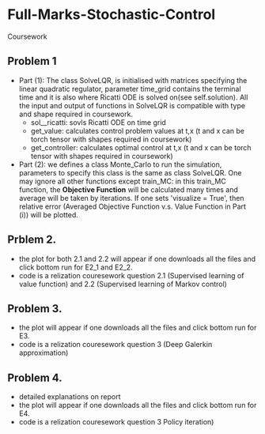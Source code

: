 # Full-Marks-Stochastic-Control
Coursework

## Problem 1
* Part (1): The class SolveLQR, is initialised with matrices specifying the linear quadratic regulator, parameter time_grid contains the terminal time and it is also where Ricatti ODE is solved on(see self.solution). All the input and output of functions in SolveLQR is compatible with type and shape required in coursework. 
  * sol__ricatti: sovls Ricatti ODE on time grid 
  * get_value: calculates control problem values at t,x (t and x can be torch tensor with shapes required in coursework)
  * get_controller: calculates optimal control at t,x (t and x can be torch tensor with shapes required in coursework)
* Part (2): we defines a class Monte_Carlo to run the simulation, parameters to specify this class is the same as class SolveLQR. One may ignore all other functions except train_MC: in this train_MC function, the **Objective Function** will be calculated many times and average will be taken by iterations. If one sets 'visualize = True', then relative error (Averaged Objective Function v.s. Value Function in Part (i)) will be plotted. 

## Prblem 2.
* the plot for both 2.1 and 2.2 will appear if one downloads all the files and click bottom run for E2_1 and E2_2.
* code is a relization couresework question 2.1 (Supervised learning of value function) and 2.2 (Supervised learning of Markov control)


## Problem 3.
* the plot will appear if one downloads all the files and click bottom run for E3.
* code is a relization couresework question 3 (Deep Galerkin approximation)

## Problem 4.
* detailed explanations on report
* the plot will appear if one downloads all the files and click bottom run for E4.
* code is a relization couresework question 3 Policy iteration)

